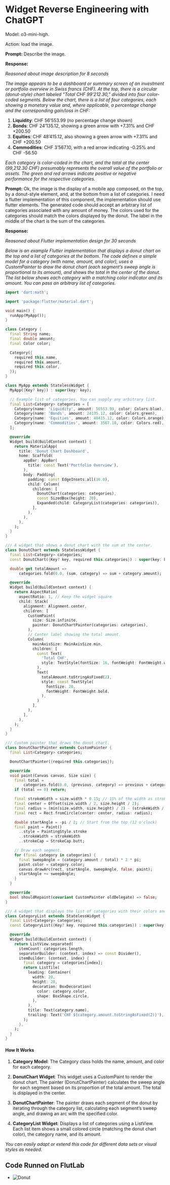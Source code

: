 # Widget Reverse Engineering with ChatGPT

Model: o3-mini-high.

Action: load the image.

**Prompt:**
Describe the image.

**Response:**

*Reasoned about image description for 8 seconds* 

*The image appears to be a dashboard or summary screen of an investment or portfolio overview in Swiss francs (CHF). At the top, there is a circular (donut-style) chart labeled “Total CHF 99’212.30,” divided into four color-coded segments. Below the chart, there is a list of four categories, each showing a monetary value and, where applicable, a percentage change and the corresponding gain/loss in CHF:*

1. **Liquidity**: CHF 56’553.99 (no percentage change shown)
2. **Bonds**: CHF 24’135.12, showing a green arrow with +7.31% and CHF +200.50
3. **Equities**: CHF 48’415.12, also showing a green arrow with +7.31% and CHF +200.50
4. **Commodities**: CHF 3’567.10, with a red arrow indicating -0.25% and CHF -56.50

*Each category is color-coded in the chart, and the total at the center (99,212.30 CHF) presumably represents the overall value of the portfolio or assets. The green and red arrows indicate positive or negative performance for the respective categories.*

**Prompt:**
Ok, the image is the display of a mobile app composed, on the top, by a donut-style element, and, at the bottom from a list of categories. I need a flutter implementation of this component, the implementation should use flutter elements.  The generated code should accept an arbitrary list of categories associated with any amount of money. The colors used for the categories should match the colors displayed by the donut. The label in the middle of the chart is the sum of the categories.  

**Response:**

*Reasoned about Flutter implementation design for 30 seconds*

*Below is an example Flutter implementation that displays a donut chart on the top and a list of categories at the bottom. The code defines a simple model for a category (with name, amount, and color), uses a CustomPainter to draw the donut chart (each segment’s sweep angle is proportional to its amount), and shows the total in the center of the donut. The list below shows each category with a matching color indicator and its amount. You can pass an arbitrary list of categories.*

```dart
import 'dart:math';

import 'package:flutter/material.dart';

void main() {
  runApp(MyApp());
}

class Category {
  final String name;
  final double amount;
  final Color color;

  Category({
    required this.name,
    required this.amount,
    required this.color,
  });
}

class MyApp extends StatelessWidget {
  MyApp({Key? key}) : super(key: key);

  // Example list of categories. You can supply any arbitrary list.
  final List<Category> categories = [
    Category(name: 'Liquidity', amount: 56553.99, color: Colors.blue),
    Category(name: 'Bonds', amount: 24135.12, color: Colors.green),
    Category(name: 'Equities', amount: 48415.12, color: Colors.orange),
    Category(name: 'Commodities', amount: 3567.10, color: Colors.red),
  ];

  @override
  Widget build(BuildContext context) {
    return MaterialApp(
      title: 'Donut Chart Dashboard',
      home: Scaffold(
        appBar: AppBar(
          title: const Text('Portfolio Overview'),
        ),
        body: Padding(
          padding: const EdgeInsets.all(16.0),
          child: Column(
            children: [
              DonutChart(categories: categories),
              const SizedBox(height: 20),
              Expanded(child: CategoryList(categories: categories)),
            ],
          ),
        ),
      ),
    );
  }
}

/// A widget that shows a donut chart with the sum at the center.
class DonutChart extends StatelessWidget {
  final List<Category> categories;
  const DonutChart({Key? key, required this.categories}) : super(key: key);

  double get totalAmount =>
      categories.fold(0.0, (sum, category) => sum + category.amount);

  @override
  Widget build(BuildContext context) {
    return AspectRatio(
      aspectRatio: 1, // Keep the widget square
      child: Stack(
        alignment: Alignment.center,
        children: [
          CustomPaint(
            size: Size.infinite,
            painter: DonutChartPainter(categories: categories),
          ),
          // Center label showing the total amount.
          Column(
            mainAxisSize: MainAxisSize.min,
            children: [
              const Text(
                'Total CHF',
                style: TextStyle(fontSize: 16, fontWeight: FontWeight.w500),
              ),
              Text(
                totalAmount.toStringAsFixed(2),
                style: const TextStyle(
                  fontSize: 20,
                  fontWeight: FontWeight.bold,
                ),
              )
            ],
          ),
        ],
      ),
    );
  }
}

/// Custom painter that draws the donut chart.
class DonutChartPainter extends CustomPainter {
  final List<Category> categories;

  DonutChartPainter({required this.categories});

  @override
  void paint(Canvas canvas, Size size) {
    final total =
        categories.fold(0.0, (previous, category) => previous + category.amount);
    if (total == 0) return;

    final strokeWidth = size.width * 0.15; // 15% of the width as stroke width
    final center = Offset(size.width / 2, size.height / 2);
    final radius = (min(size.width, size.height) / 2) - (strokeWidth / 2);
    final rect = Rect.fromCircle(center: center, radius: radius);

    double startAngle = -pi / 2; // Start from the top (12 o'clock)
    final paint = Paint()
      ..style = PaintingStyle.stroke
      ..strokeWidth = strokeWidth
      ..strokeCap = StrokeCap.butt;

    // Draw each segment.
    for (final category in categories) {
      final sweepAngle = (category.amount / total) * 2 * pi;
      paint.color = category.color;
      canvas.drawArc(rect, startAngle, sweepAngle, false, paint);
      startAngle += sweepAngle;
    }
  }

  @override
  bool shouldRepaint(covariant CustomPainter oldDelegate) => false;
}

/// A widget that displays the list of categories with their colors and amounts.
class CategoryList extends StatelessWidget {
  final List<Category> categories;
  const CategoryList({Key? key, required this.categories}) : super(key: key);

  @override
  Widget build(BuildContext context) {
    return ListView.separated(
      itemCount: categories.length,
      separatorBuilder: (context, index) => const Divider(),
      itemBuilder: (context, index) {
        final category = categories[index];
        return ListTile(
          leading: Container(
            width: 20,
            height: 20,
            decoration: BoxDecoration(
              color: category.color,
              shape: BoxShape.circle,
            ),
          ),
          title: Text(category.name),
          trailing: Text('CHF ${category.amount.toStringAsFixed(2)}'),
        );
      },
    );
  }
}
```
#### How It Works
1. **Category Model**:
The Category class holds the name, amount, and color for each category.

2. **DonutChart Widget**:
This widget uses a CustomPaint to render the donut chart. The painter (DonutChartPainter) calculates the sweep angle for each segment based on its proportion of the total amount. The total is displayed in the center.

3. **DonutChartPainter**:
The painter draws each segment of the donut by iterating through the category list, calculating each segment’s sweep angle, and drawing an arc with the specified color.

4. **CategoryList Widget**:
Displays a list of categories using a ListView. Each list item shows a small colored circle (matching the donut chart color), the category name, and its amount.

*You can easily adapt or extend this code for different data sets or visual styles as needed.*

## Code Runned on FlutLab

- ![Donut](chatgpt-flutter-donut.png)

